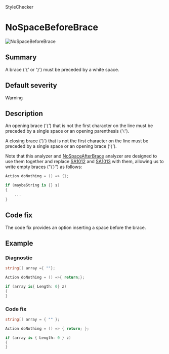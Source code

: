 <div class="project-logo">StyleChecker</div>
<div id="toc-level" data-values="H2,H3"></div>

# NoSpaceBeforeBrace

<div class="horizontal-scroll">

![NoSpaceBeforeBrace][fig-NoSpaceBeforeBrace]

</div>

## Summary

A brace (&lsquo;`{`&rsquo; or &lsquo;`}`&rsquo;) must be preceded by a white
space.

## Default severity

Warning

## Description

An opening brace (&lsquo;`{`&rsquo;) that is not the first character on the
line must be preceded by a single space or an opening parenthesis
(&lsquo;`(`&rsquo;).

A closing brace (&lsquo;`}`&rsquo;) that is not the first character on the line
must be preceded by a single space or an opening brace (&lsquo;`{`&rsquo;).

Note that this analyzer and [NoSpaceAfterBrace](NoSpaceAfterBrace.md) analyzer
are designed to use them together and replace [SA1012][sa1012] and
[SA1013][sa1013] with them, allowing us to write empty braces
(&ldquo;`{}`&rdquo;) as follows:

```csharp
Action doNothing = () => {};

if (maybeString is {} s)
{
    ...
}
```

## Code fix

The code fix provides an option inserting a space before the brace.

## Example

### Diagnostic

```csharp
string[] array ={ ""};

Action doNothing = () =>{ return;};

if (array is{ Length: 0} z)
{
}
```

### Code fix

```csharp
string[] array = { "" };

Action doNothing = () => { return; };

if (array is { Length: 0 } z)
{
}
```

[sa1012]:
  https://github.com/DotNetAnalyzers/StyleCopAnalyzers/blob/master/documentation/SA1012.md
[sa1013]:
  https://github.com/DotNetAnalyzers/StyleCopAnalyzers/blob/master/documentation/SA1013.md
[fig-NoSpaceBeforeBrace]:
  https://maroontress.github.io/StyleChecker/images/NoSpaceBeforeBrace.png
